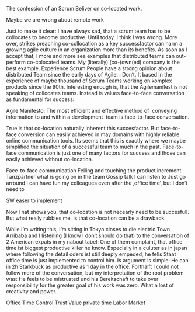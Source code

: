 The confession of an Scrum Beliver on co-located work.

Maybe we are wrong about remote work

Just to make it clear: I have always sad, that a scrum team has to be collocates to become productive. Until today. I think I was wrong. More over, strikes preaching co-collocation as a key successfactor can harm a growing agile culture in an organization more than its benefits. As soon as I accept that, I more and more see examples that distributed teams can out-perform co-colocated teams. My (literally) (co-)own(ed) company is the best example. 
Experience Scrum People have a strong opinion about distributed Team since the early days of Agile. : Don‘t. It based in the experience of maybe thousand of Scrum Teams working on komplex products since the 90th. Interesting enough is, that the Agilemanifest is not speaking of collocates teams. Instead is values face-to-face conversation as fundamental for success:

Agile Manifesto: The most efficient and effective method of  conveying information to and within a development  team is face-to-face conversation.

True is that co-location naturally inherent this succesfactor. But face-to-face conversion can easily achieved in may domains with highly reliable online communication tools. Its seems that this is exactly where we maybe simplified the situation of a successful team to much in the past. Face-to-face communication is just one of many factors for success and those can easily achieved without co-location.

Face-to-face communication
Felling and touching the product increment
Tanzpartner what is going on in the team
Gossip talk I can listen to
Just go arround 
I can have fun my colleagues even after the ‚office time‘, but I don‘t need to

SW easer to implement


Now I hat shows you, that co-location is not necearly need to be succesfull. But what really rubbles me, is that co-location can be a drawback.

While I‘m writing this, I‘m sitting in Tokyo closes to die electric Town Arribaba and I listening (I know I don‘t should do that) to the conversation of 2 American expats in my nabout tabel: One of them complaint, that office time ist biggest productive killer he know. Especially in a culuter as in japan where following the detail oders ist still deeply empeded, he fells Staat office time is just implemented to control him. Is argument is simple: He can in 2h Starkbuck as productive as 1 day in the office.
Forthalft I could not follow more of the conversation, but my interpretation of the root problem was: He feels to be mistrusted und his Bereitschaft to take over responsibility for the greater goal of his work was zero. What a lost of creativity and power.
 



Office Time
Control 
Trust
Value private time
Labor Market